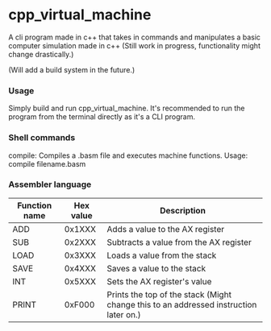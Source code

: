 # cpp_virtual_machine

A cli program made in c++ that takes in commands and manipulates a basic computer simulation made in c++ (Still work in progress, functionality might change drastically.)

(Will add a build system in the future.)

### Usage

Simply build and run cpp_virtual_machine.
It's recommended to run the program from the terminal directly as it's a CLI program.

### Shell commands

compile: Compiles a .basm file and executes machine functions.
  Usage: compile filename.basm

### Assembler language

| Function name | Hex value | Description                                                                           |
|---------------|-----------|---------------------------------------------------------------------------------------|
| ADD           | 0x1XXX    | Adds a value to the AX register                                                       |
| SUB           | 0x2XXX    | Subtracts a value from the AX register                                                |
| LOAD          | 0x3XXX    | Loads a value from the stack                                                          |
| SAVE          | 0x4XXX    | Saves a value to the stack                                                            |
| INT           | 0x5XXX    | Sets the AX register's value                                                          |
| PRINT         | 0xF000    | Prints the top of the stack (Might change this to an addressed instruction later on.) |
